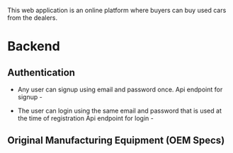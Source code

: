 This web application is an online platform where buyers can buy used cars from the dealers.

# Backend

## Authentication

- Any user can signup using email and password once.
  Api endpoint for signup -

- The user can login using the same email and password that is used at the time of registration
  Api endpoint for login -

## Original Manufacturing Equipment (OEM Specs)
